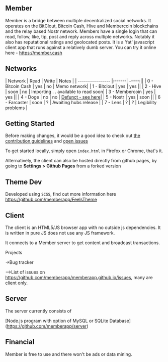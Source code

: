 ## Member

Member is a bridge between multiple decentralized social networks. It operates on the BitClout, Bitcoin Cash,
Hive and Membercoin blockchains and the relay based Nostr network. 
Members have a single login that can read, follow, like, tip, post and reply across multiple networks.
Notably it also has reputational ratings and geolocated posts.
It is a 'fat' javascript client app that runs against a relatively dumb server.
You can try it online here - https://member.cash

## Networks

| Network           | Read  | Write | Notes |
| ----------------  |:------| -----:||
| 0 - Bitcoin Cash  | yes   | no    | Memo network|
| 1 - Bitclout      | yes   | yes   ||
| 2 - Hive          | soon  | no    | Importing . . available to read soon|
| 3 - Membercoin    | yes   | yes   ||
| 4 - Doge          | no    | no    | [Defunct - see here](https://www.reddit.com/r/dogecoindev/comments/y4apo0/new_project_on_the_doge_chain_decentralized/iteckgy/)|
| 5 - Nostr         | yes   | soon  ||
| 6 - Farcaster     | soon  | ?     | Awaiting hubs release |
| 7 - Lens          | ?     | ?     | Legibility problems |


## Getting Started

Before making changes, it would be a good idea to check
out [the contribution guidelines](CONTRIBUTING.md)
and [open issues](https://github.com/memberapp/memberapp.github.io/issues)

To get started locally, simply open `index.html` in Firefox or Chrome, that's it.

Alternatively, the client can also be hosted directly from github pages,
by going to **Settings > Github Pages** from a forked version

## Theme Dev

Developed using `SCSS`, find out more information here https://github.com/memberapp/FeelsTheme

## Client

The client is an HTML5/JS browser app with no outside js dependencies.
It is written in pure JS does not use any JS framework.

It connects to a Member server to get content and broadcast transactions. 

Projects

->Bug tracker

-->List of issues on https://github.com/memberapp/memberapp.github.io/issues, many are client only.

## Server

The server currently consists of

[Node.js program with option of MySQL or SQLite Database] (https://github.com/memberapp/server)


## Financial

Member is free to use and there won't be ads or data mining. 
